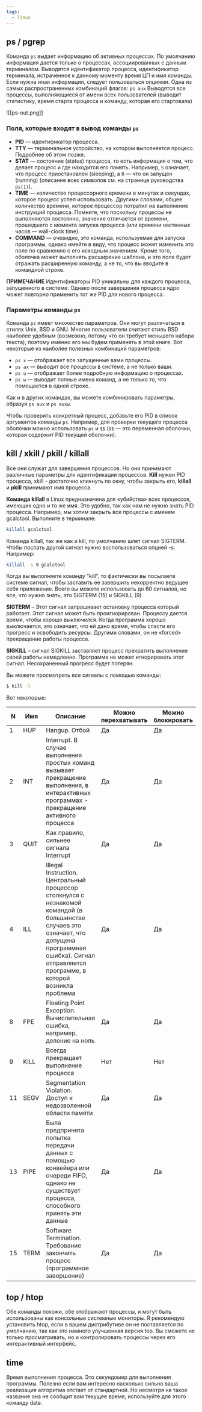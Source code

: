 ```yaml
---
tags:
  - linux
---
```

## **ps / pgrep**

Команда `ps` выдает информацию об активных процессах. По умолчанию информация дается только о процессах, ассоциированных с данным терминалом. Выводятся идентификатор процесса, идентификатор терминала, истраченное к данному моменту время ЦП и имя команды. Если нужна иная информация, следует пользоваться опциями. Одна из самых распространенных комбинаций флагов: `ps aux` Выводятся все процессы, выполняющиеся от имени всех пользователей (выводит статистику, время старта процесса и команду, которая его стартовала)

![[ps-out.png]]

### Поля, которые входят в вывод команды `ps`

- **PID** — идентификатор процесса.
- **TTY** — терминальное устройство, на котором выполняется процесс. Подробнее об этом позже.
- **STAT** — состояние (status) процесса, то есть информация о том, что делает процесс и где находится его память. Например, `S` означает, что процесс приостановлен (sleeping), а `R` — что он запущен (running) (описание всех символов см. на странице руководства `ps(1)`).
- **TIME** — количество процессорного времени в минутах и секундах, которое процесс успел использовать. Другими словами, общее количество времени, которое процессор потратил на выполнение инструкций процесса. Помните, что поскольку процессы не выполняются постоянно, значение отличается от времени, прошедшего с момента запуска процесса (или времени настенных часов — wall-clock time).
- **COMMAND** — очевидно, это команда, используемая для запуска программы, однако имейте в виду, что процесс может изменить это поле по сравнению с его исходным значением. Кроме того, оболочка может выполнять расширение шаблона, и это поле будет отражать расширенную команду, а не то, что вы вводите в командной строке.

**ПРИМЕЧАНИЕ**
Идентификаторы PID уникальны для каждого процесса, запущенного в системе. Однако после завершения процесса ядро может повторно применить тот же PID для нового процесса.

### Параметры команды `ps`

Команда `ps` имеет множество параметров. Они могут различаться в стилях Unix, BSD и GNU. Многие пользователи считают стиль BSD наиболее удобным (возможно, потому что он требует меньшего набора текста), поэтому именно его мы будем применять в этой книге. Вот некоторые из наиболее полезных комбинаций параметров:

- `ps x` — отображает все запущенные вами процессы.
- `ps ax` — выводит все процессы в системе, а не только ваши.
- `ps u` — отображает более подробную информацию о процессах.
- `ps w` — выводит полные имена команд, а не только то, что помещается в одной строке.

Как и в других командах, вы можете комбинировать параметры, образуя `ps aux` и `ps auxw`.

Чтобы проверить конкретный процесс, добавьте его PID в список аргументов команды `ps`. Например, для проверки текущего процесса оболочки можно использовать `ps` и `$$` (`$$` — это переменная оболочки, которая содержит PID текущей оболочки).


## **kill / xkill / pkill / killall**

Все они служат для завершения процессов. Но они принимают различные параметры для идентификации процессов. **Kill** нужен PID процесса, xkill - достаточно кликнуть по окну, чтобы закрыть его, **killall** и **pkill** принимают имя процесса.

**Команда killall** в Linux предназначена для «убийства» всех процессов, имеющих одно и то же имя. Это удобно, так как нам не нужно знать PID процесса. Например, мы хотим закрыть все процессы с именем gcalctool. Выполните в терминале:

```bash
killall gcalctool
```

Команда killall, так же как и kill, по умолчанию шлет сигнал SIGTERM. Чтобы послать другой сигнал нужно воспользоваться опцией _-s_. Например:

```bash
killall -s 9 gcalctool
```

Когда вы выполняете команду "kill", то фактически вы посылаете системе сигнал, чтобы заставить ее завершить некорректно ведущее себя приложение. Всего вы можете использовать до 60 сигналов, но все, что нужно знать, это SIGTERM (15) и SIGKILL (9).

**SIGTERM** – Этот сигнал запрашивает остановку процесса который работает. Этот сигнал может быть проигнорирован. Процессу дается время, чтобы хорошо выключился. Когда программа хорошо выключается, это означает, что ей дано время, чтобы спасти его прогресс и освободить ресурсы. Другими словами, он не «forced» прекращение работы процесса.

**SIGKILL** – сигнал SIGKILL заставляет процесс прекратить выполнение своей работы немедленно. Программа не может игнорировать этот сигнал. Несохраненный прогресс будет потерян.

Вы можете просмотреть все сигналы с помощью команды:

```bash
$ kill -l
```

Вот некоторые:

| N   | Имя  | Описание                                                                                                                                                                                                      | Можно перехватывать | Можно блокировать |
| --- | ---- | ------------------------------------------------------------------------------------------------------------------------------------------------------------------------------------------------------------- | ------------------- | ----------------- |
| 1   | HUP  | Hangup. Отбой                                                                                                                                                                                                 | Да                  | Да                |
| 2   | INT  | Interrupt. В случае выполнения простых команд вызывает прекращение выполнения, в интерактивных программах - прекращение активного процесса                                                                    | Да                  | Да                |
| 3   | QUIT | Как правило, сильнее сигнала Interrupt                                                                                                                                                                        | Да                  | Да                |
| 4   | ILL  | Illegal Instruction. Центральный процессор столкнулся с незнакомой командой (в большинстве случаев это означает, что допущена программная ошибка). Сигнал отправляется программе, в которой возникла проблема | Да                  | Да                |
| 8   | FPE  | Floating Point Exception. Вычислительная ошибка, например, деление на ноль                                                                                                                                    | Да                  | Да                |
| 9   | KILL | Всегда прекращает выполнение процесса                                                                                                                                                                         | Нет                 | Нет               |
| 11  | SEGV | Segmentation Violation. Доступ к недозволенной области памяти                                                                                                                                                 | Да                  | Да                |
| 13  | PIPE | Была предпринята попытка передачи данных с помощью конвейера или очереди FIFO, однако не существует процесса, способного принять эти данные                                                                   | Да                  | Да                |
| 15  | TERM | Software Termination. Требование закончить процесс (программное завершение)                                                                                                                                   | Да                  | Да                |

## **top / htop**

Обе команды похожи, обе отображают процессы, и могут быть использованы как консольные системные мониторы. Я рекомендую установить htop, если в вашем дистрибутиве он не поставляется по умолчанию, так как это намного улучшенная версия top. Вы сможете не только просматривать, но и контролировать процессы через его интерактивный интерфейс.

## **time**

Время выполнения процесса. Это секундомер для выполнения программы. Полезно если вам интересно насколько сильно ваша реализация алгоритма отстает от стандартной. Но несмотря на такое название она не сообщит вам текущее время, используйте для этого команду date.